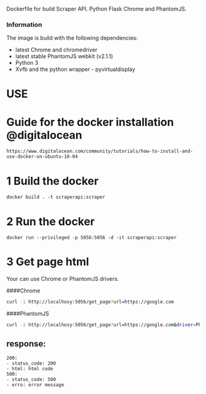 
Dockerfile for build Scraper API. Python Flask Chrome and PhantomJS.

### Information

The image is build with the following dependencies:
- latest Chrome and chromedriver
- latest stable PhantomJS webkit (v2.1.1)
- Python 3
- Xvfb and the python wrapper - pyvirtualdisplay


# USE
# Guide for the docker installation @digitalocean
	https://www.digitalocean.com/community/tutorials/how-to-install-and-use-docker-on-ubuntu-18-04
	

# 1 Build the docker
    docker build . -t scraperapi:scraper


# 2 Run the docker
    docker run --privileged -p 5056:5056 -d -it scraperapi:scraper
    
    
# 3 Get page html
Your can use Chrome or PhantomJS drivers.

####Chrome
```bash
curl -i http://localhosy:5056/get_page?url=https://google.com
```


####PhantomJS
```bash
curl -i http://localhosy:5056/get_page?url=https://google.com&driver=PhantomJS
```


## response:
	200:
	- status_code: 200
	- html: html code
	500:
	- status_code: 500
	- erro: error message